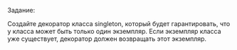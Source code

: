 Задание:

Создайте декоратор класса singleton, который будет гарантировать, что у класса может быть только один экземпляр. Если экземпляр класса уже существует, декоратор должен возвращать этот экземпляр.
